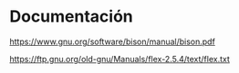 # Documentación

https://www.gnu.org/software/bison/manual/bison.pdf

https://ftp.gnu.org/old-gnu/Manuals/flex-2.5.4/text/flex.txt
